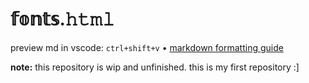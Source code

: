 # 𝕗𝕠𝕟𝕥𝕤.𝚑𝚝𝚖𝚕
preview md in vscode: `ctrl+shift+v` • [markdown formatting guide]( https://www.markdownguide.org/cheat-sheet/)

**note:** this repository is wip and unfinished. this is my first repository :]